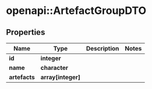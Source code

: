 # openapi::ArtefactGroupDTO

## Properties
Name | Type | Description | Notes
------------ | ------------- | ------------- | -------------
**id** | **integer** |  | 
**name** | **character** |  | 
**artefacts** | **array[integer]** |  | 


